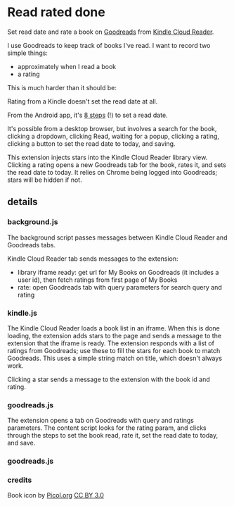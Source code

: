 # Read rated done

Set read date and rate a book on [Goodreads](https://www.goodreads.com) from [Kindle Cloud Reader](https://read.amazon.com).

I use Goodreads to keep track of books I've read.  I want to record two simple things:
- approximately when I read a book
- a rating

This is much harder than it should be:

Rating from a Kindle doesn't set the read date at all.

From the Android app, it's
[8 steps](https://www.goodreads.com/help/show/288-how-do-i-set-a-book-s-date-read-on-the-android-app) (!)
to set a read date.

It's possible from a desktop browser, but involves a search for the book, clicking a dropdown, clicking Read, waiting for a popup, clicking a rating, clicking a button to set the read date to today, and saving.

This extension injects stars into the Kindle Cloud Reader library view.  Clicking a rating opens a new Goodreads tab for the book, rates it, and sets the read date to today.  It relies on Chrome being logged into Goodreads; stars will be hidden if not.

## details

### background.js

The background script passes messages between Kindle Cloud Reader and Goodreads tabs.

Kindle Cloud Reader tab sends messages to the extension:
  - library iframe ready: get url for My Books on Goodreads (it includes a user id), then fetch ratings from first page of My Books
  - rate: open Goodreads tab with query parameters for search query and rating

### kindle.js

The Kindle Cloud Reader loads a book list in an iframe.  When this is done loading, the extension adds stars to the page and sends a message to the extension that the iframe is ready.  The extension responds with a list of ratings from Goodreads; use these to fill the stars for each book to match Goodreads.  This uses a simple string match on title, which doesn't always work.

Clicking a star sends a message to the extension with the book id and rating.

### goodreads.js

The extension opens a tab on Goodreads with query and ratings parameters.  The content script looks for the rating param, and clicks through the steps to set the book read, rate it, set the read date to today, and save.


### goodreads.js

### credits

Book icon by [Picol.org](http://picol.org/) [CC BY 3.0](http://creativecommons.org/licenses/by/3.0)
